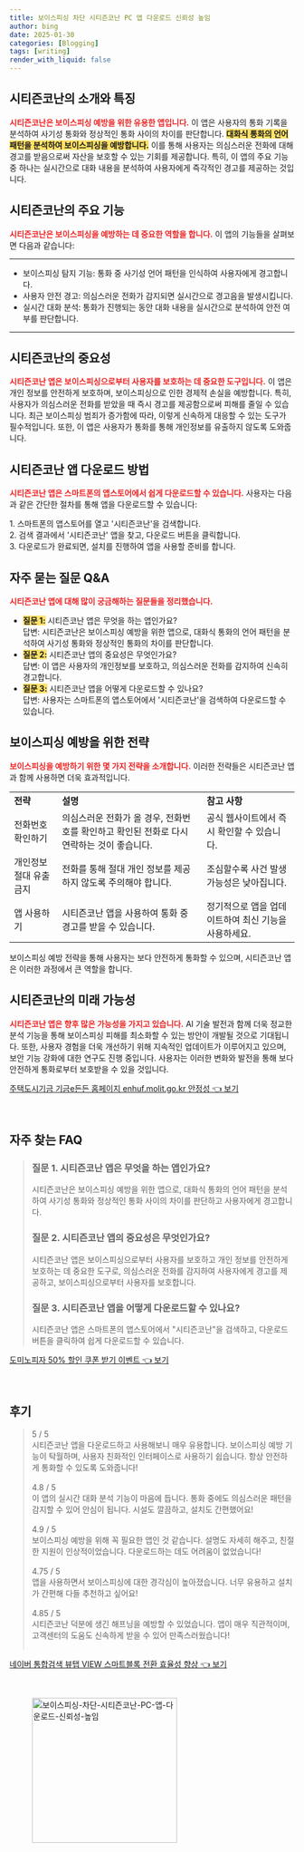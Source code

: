 ```yaml
---
title: 보이스피싱 차단 시티즌코난 PC 앱 다운로드 신뢰성 높임
author: bing
date: 2025-01-30
categories: [Blogging]
tags: [writing]
render_with_liquid: false
---
```



<h2 id='시티즌코난_소개'>시티즌코난의 소개와 특징</h2>

<p><b><span style="color: #ee2323;">시티즌코난은 보이스피싱 예방을 위한 유용한 앱입니다.</span></b> 이 앱은 사용자의 통화 기록을 분석하여 사기성 통화와 정상적인 통화 사이의 차이를 판단합니다. <b><span style="background-color: #ffe066;">대화식 통화의 언어 패턴을 분석하여 보이스피싱을 예방합니다.</span></b> 이를 통해 사용자는 의심스러운 전화에 대해 경고를 받음으로써 자산을 보호할 수 있는 기회를 제공합니다. 특히, 이 앱의 주요 기능 중 하나는 실시간으로 대화 내용을 분석하여 사용자에게 즉각적인 경고를 제공하는 것입니다.</p>

<h2 id='시티즌코난_주요기능'>시티즌코난의 주요 기능</h2>

<p><b><span style="color: #ee2323;">시티즌코난은 보이스피싱을 예방하는 데 중요한 역할을 합니다.</span></b> 이 앱의 기능들을 살펴보면 다음과 같습니다:</p>

<hr />

<ul>
    <li>보이스피싱 탐지 기능: 통화 중 사기성 언어 패턴을 인식하여 사용자에게 경고합니다.</li>
    <li>사용자 안전 경고: 의심스러운 전화가 감지되면 실시간으로 경고음을 발생시킵니다.</li>
    <li>실시간 대화 분석: 통화가 진행되는 동안 대화 내용을 실시간으로 분석하여 안전 여부를 판단합니다.</li>
</ul>

<hr />

<h2 id='시티즌코난_중요성'>시티즌코난의 중요성</h2>

<p><b><span style="color: #ee2323;">시티즌코난 앱은 보이스피싱으로부터 사용자를 보호하는 데 중요한 도구입니다.</span></b> 이 앱은 개인 정보를 안전하게 보호하며, 보이스피싱으로 인한 경제적 손실을 예방합니다. 특히, 사용자가 의심스러운 전화를 받았을 때 즉시 경고를 제공함으로써 피해를 줄일 수 있습니다. 최근 보이스피싱 범죄가 증가함에 따라, 이렇게 신속하게 대응할 수 있는 도구가 필수적입니다. 또한, 이 앱은 사용자가 통화를 통해 개인정보를 유출하지 않도록 도와줍니다.</p>

<h2 id='시티즌코난_다운로드방법'>시티즌코난 앱 다운로드 방법</h2>

<p><b><span style="color: #ee2323;">시티즌코난 앱은 스마트폰의 앱스토어에서 쉽게 다운로드할 수 있습니다.</span></b> 사용자는 다음과 같은 간단한 절차를 통해 앱을 다운로드할 수 있습니다:</p>

<p>1. 스마트폰의 앱스토어를 열고 '시티즌코난'을 검색합니다.<br>
2. 검색 결과에서 '시티즌코난' 앱을 찾고, 다운로드 버튼을 클릭합니다.<br>
3. 다운로드가 완료되면, 설치를 진행하여 앱을 사용할 준비를 합니다.</p>

<h2 id='자주_묻는_질문'>자주 묻는 질문 Q&A</h2>

<p><b><span style="color: #ee2323;">시티즌코난 앱에 대해 많이 궁금해하는 질문들을 정리했습니다.</span></b></p>

<ul>
    <li><b><span style="background-color: #ffe066;">질문 1:</span></b> 시티즌코난 앱은 무엇을 하는 앱인가요?<br>답변: 시티즌코난은 보이스피싱 예방을 위한 앱으로, 대화식 통화의 언어 패턴을 분석하여 사기성 통화와 정상적인 통화의 차이를 판단합니다.</li>
    <li><b><span style="background-color: #ffe066;">질문 2:</span></b> 시티즌코난 앱의 중요성은 무엇인가요?<br>답변: 이 앱은 사용자의 개인정보를 보호하고, 의심스러운 전화를 감지하여 신속히 경고합니다.</li>
    <li><b><span style="background-color: #ffe066;">질문 3:</span></b> 시티즌코난 앱을 어떻게 다운로드할 수 있나요?<br>답변: 사용자는 스마트폰의 앱스토어에서 '시티즌코난'을 검색하여 다운로드할 수 있습니다.</li>
</ul>

<h2 id='보이스피싱_예방_전략'>보이스피싱 예방을 위한 전략</h2>

<p><b><span style="color: #ee2323;">보이스피싱을 예방하기 위한 몇 가지 전략을 소개합니다.</span></b> 이러한 전략들은 시티즌코난 앱과 함께 사용하면 더욱 효과적입니다.</p>

<table>
    <tr>
        <td><b>전략</b></td>
        <td><b>설명</b></td>
        <td><b>참고 사항</b></td>
    </tr>
    <tr>
        <td>전화번호 확인하기</td>
        <td>의심스러운 전화가 올 경우, 전화번호를 확인하고 확인된 전화로 다시 연락하는 것이 좋습니다.</td>
        <td>공식 웹사이트에서 즉시 확인할 수 있습니다.</td>
    </tr>
    <tr>
        <td>개인정보 절대 유출 금지</td>
        <td>전화를 통해 절대 개인 정보를 제공하지 않도록 주의해야 합니다.</td>
        <td>조심할수록 사건 발생 가능성은 낮아집니다.</td>
    </tr>
    <tr>
        <td>앱 사용하기</td>
        <td>시티즌코난 앱을 사용하여 통화 중 경고를 받을 수 있습니다.</td>
        <td>정기적으로 앱을 업데이트하여 최신 기능을 사용하세요.</td>
    </tr>
</table>

<p>보이스피싱 예방 전략을 통해 사용자는 보다 안전하게 통화할 수 있으며, 시티즌코난 앱은 이러한 과정에서 큰 역할을 합니다.</p>

<h2 id='시티즌코난의_미래'>시티즌코난의 미래 가능성</h2>

<p><b><span style="color: #ee2323;">시티즌코난 앱은 향후 많은 가능성을 가지고 있습니다.</span></b> AI 기술 발전과 함께 더욱 정교한 분석 기능을 통해 보이스피싱 피해를 최소화할 수 있는 방안이 개발될 것으로 기대됩니다. 또한, 사용자 경험을 더욱 개선하기 위해 지속적인 업데이트가 이루어지고 있으며, 보안 기능 강화에 대한 연구도 진행 중입니다. 사용자는 이러한 변화와 발전을 통해 보다 안전하게 통화로부터 보호받을 수 있을 것입니다.</p>


<p><a class="click-button" title="주택도시기금 기금e든든 홈페이지 enhuf.molit.go.kr 안정성" href="https://somered.github.io/posts/%EC%A3%BC%ED%83%9D%EB%8F%84%EC%8B%9C%EA%B8%B0%EA%B8%88-%EA%B8%B0%EA%B8%88e%EB%93%A0%EB%93%A0-%ED%99%88%ED%8E%98%EC%9D%B4%EC%A7%80-enhuf.molit.go.kr-%EC%95%88%EC%A0%95%EC%84%B1/" rel="dofollow">주택도시기금 기금e든든 홈페이지 enhuf.molit.go.kr 안정성 👈 보기</a></p><br>
<h2 id='자주_찾는_FAQ'>자주 찾는 FAQ</h2>
<div itemscope="" itemtype="https://schema.org/FAQPage"> 
<blockquote> 
<div itemscope="" itemprop="mainEntity" itemtype="https://schema.org/Question"> 
<h3 itemprop="name">질문 1. 시티즌코난 앱은 무엇을 하는 앱인가요?</h3> 
<div itemscope="" itemprop="acceptedAnswer" itemtype="https://schema.org/Answer"> 
<span itemprop="text"> 
<p>시티즌코난은 보이스피싱 예방을 위한 앱으로, 대화식 통화의 언어 패턴을 분석하여 사기성 통화와 정상적인 통화 사이의 차이를 판단하고 사용자에게 경고합니다.</p> 
</span> 
</div> 
</div> 

<div itemscope="" itemprop="mainEntity" itemtype="https://schema.org/Question"> 
<h3 itemprop="name">질문 2. 시티즌코난 앱의 중요성은 무엇인가요?</h3> 
<div itemscope="" itemprop="acceptedAnswer" itemtype="https://schema.org/Answer"> 
<span itemprop="text"> 
<p>시티즌코난 앱은 보이스피싱으로부터 사용자를 보호하고 개인 정보를 안전하게 보호하는 데 중요한 도구로, 의심스러운 전화를 감지하여 사용자에게 경고를 제공하고, 보이스피싱으로부터 사용자를 보호합니다.</p> 
</span> 
</div> 
</div> 

<div itemscope="" itemprop="mainEntity" itemtype="https://schema.org/Question"> 
<h3 itemprop="name">질문 3. 시티즌코난 앱을 어떻게 다운로드할 수 있나요?</h3> 
<div itemscope="" itemprop="acceptedAnswer" itemtype="https://schema.org/Answer"> 
<span itemprop="text"> 
<p>시티즌코난 앱은 스마트폰의 앱스토어에서 "시티즌코난"을 검색하고, 다운로드 버튼을 클릭하여 쉽게 다운로드할 수 있습니다.</p> 
</span> 
</div> 
</div> 

</blockquote> 
</div>
<p><a class="click-button" title="도미노피자 50% 할인 쿠폰 받기 이벤트" href="https://somered.github.io/posts/%EB%8F%84%EB%AF%B8%EB%85%B8%ED%94%BC%EC%9E%90-50-%ED%95%A0%EC%9D%B8-%EC%BF%A0%ED%8F%B0-%EB%B0%9B%EA%B8%B0-%EC%9D%B4%EB%B2%A4%ED%8A%B8/" rel="dofollow">도미노피자 50% 할인 쿠폰 받기 이벤트 👈 보기</a></p><br>
<h2 id='후기'>후기</h2>
<div itemscope itemtype="https://schema.org/Product">
  <blockquote>
  <div itemprop="review" itemscope itemtype="https://schema.org/Review">
      <div itemprop="reviewRating" itemscope itemtype="https://schema.org/Rating"> <span itemprop="ratingValue">5</span> / <span itemprop="bestRating">5</span> </div>
      <span itemprop="reviewBody">시티즌코난 앱을 다운로드하고 사용해보니 매우 유용합니다. 보이스피싱 예방 기능이 탁월하며, 사용자 친화적인 인터페이스로 사용하기 쉽습니다. 항상 안전하게 통화할 수 있도록 도와줍니다!</span>
  </div>
  <br>
  <div itemprop="review" itemscope itemtype="https://schema.org/Review">
      <div itemprop="reviewRating" itemscope itemtype="https://schema.org/Rating"> <span itemprop="ratingValue">4.8</span> / <span itemprop="bestRating">5</span> </div>
      <span itemprop="reviewBody">이 앱의 실시간 대화 분석 기능이 마음에 듭니다. 통화 중에도 의심스러운 패턴을 감지할 수 있어 안심이 됩니다. 시설도 깔끔하고, 설치도 간편했어요!</span>
  </div>
  <br>
  <div itemprop="review" itemscope itemtype="https://schema.org/Review">
      <div itemprop="reviewRating" itemscope itemtype="https://schema.org/Rating"> <span itemprop="ratingValue">4.9</span> / <span itemprop="bestRating">5</span> </div>
      <span itemprop="reviewBody">보이스피싱 예방을 위해 꼭 필요한 앱인 것 같습니다. 설명도 자세히 해주고, 친절한 지원이 인상적이었습니다. 다운로드하는 데도 어려움이 없었습니다!</span>
  </div>
  <br>
  <div itemprop="review" itemscope itemtype="https://schema.org/Review">
      <div itemprop="reviewRating" itemscope itemtype="https://schema.org/Rating"> <span itemprop="ratingValue">4.75</span> / <span itemprop="bestRating">5</span> </div>
      <span itemprop="reviewBody">앱을 사용하면서 보이스피싱에 대한 경각심이 높아졌습니다. 너무 유용하고 설치가 간편해 다들 추천하고 싶어요!</span>
  </div>
  <br>
  <div itemprop="review" itemscope itemtype="https://schema.org/Review">
      <div itemprop="reviewRating" itemscope itemtype="https://schema.org/Rating"> <span itemprop="ratingValue">4.85</span> / <span itemprop="bestRating">5</span> </div>
      <span itemprop="reviewBody">시티즌코난 덕분에 생긴 해프닝을 예방할 수 있었습니다. 앱이 매우 직관적이며, 고객센터의 도움도 신속하게 받을 수 있어 만족스러웠습니다!</span>
  </div>
  <br>
  </blockquote>
</div>
<p><a class="click-button" title="네이버 통합검색 뷰탭 VIEW 스마트블록 전환 효율성 향상" href="https://somered.github.io/posts/%EB%84%A4%EC%9D%B4%EB%B2%84-%ED%86%B5%ED%95%A9%EA%B2%80%EC%83%89-%EB%B7%B0%ED%83%AD-VIEW-%EC%8A%A4%EB%A7%88%ED%8A%B8%EB%B8%94%EB%A1%9D-%EC%A0%84%ED%99%98-%ED%9A%A8%EC%9C%A8%EC%84%B1-%ED%96%A5%EC%83%81/" rel="dofollow">네이버 통합검색 뷰탭 VIEW 스마트블록 전환 효율성 향상 👈 보기</a></p><br>
<figure class="image"><img src="https://somered.github.io/assets/img/thumbnail/보이스피싱-차단-시티즌코난-PC-앱-다운로드-신뢰성-높임.webp" alt="보이스피싱-차단-시티즌코난-PC-앱-다운로드-신뢰성-높임" width="256" height="256"></figure>